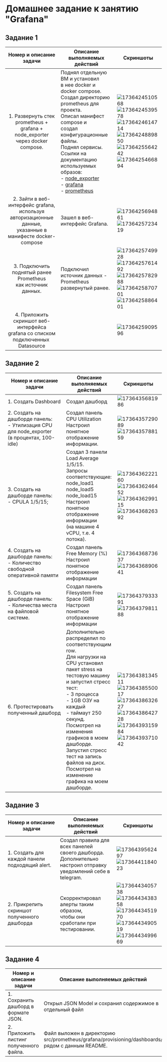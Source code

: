 # Домашнее задание к занятию "Grafana"

## Задание 1

|                                                                      Номер и описание задачи                                                                      | Описание выполняемых действий                                                                                                                                                                                                                                                                                                                                                                                                                                                                                                                                                                        | Скриншоты                                                                                                                                                                                                                                                                                                 |
| :-----------------------------------------------------------------------------------------------------------------------------------------------------------------------------------: | ------------------------------------------------------------------------------------------------------------------------------------------------------------------------------------------------------------------------------------------------------------------------------------------------------------------------------------------------------------------------------------------------------------------------------------------------------------------------------------------------------------------------------------------------------------------------------------------------------------------------------- | ------------------------------------------------------------------------------------------------------------------------------------------------------------------------------------------------------------------------------------------------------------------------------------------------------------------ |
|                                    1. Развернуть стек prometheus +<br />grafana +<br />node_exporter<br />через docker compose.                                    | Поднял отдельную ВМ и установил<br />в нее docker и docker compose.<br />Создал директорию prometheus для <br />проекта.<br />Описал манифест compose и <br />создал конфигурационные файлы.<br />Поднял сервисы.<br />Ссылки на документацию используемых<br />образов:<br />- [node_exporter](https://hub.docker.com/r/prom/node-exporter) <br />- [grafana](https://hub.docker.com/r/grafana/grafana) <br />- [prometheus](https://hub.docker.com/r/ubuntu/prometheus) | ![1736424510568](image/README/1736424510568.png)<br />![1736424539578](image/README/1736424539578.png)<br />![1736424614714](image/README/1736424614714.png)<br />![1736424889850](image/README/1736424889850.png)<br />![1736425564242](image/README/1736425564242.png)<br />![1736425466894](image/README/1736425466894.png) |
| 2. Зайти в веб-интерфейс grafana,<br />используя авторизационные данные,<br />указанные в манифесте docker-compose | Зашел в веб-интерфейс Grafana.                                                                                                                                                                                                                                                                                                                                                                                                                                                                                                                                                                                | ![1736425694861](image/README/1736425694861.png)<br />![1736425723419](image/README/1736425723419.png)                                                                                                                                                                                                                 |
|                                       3. Подключить поднятый ранее Prometheus<br />как источник данных.                                       | Подключил источник данных - Prometheus<br />развернутый ранее.                                                                                                                                                                                                                                                                                                                                                                                                                                                                                                                           | ![1736425749928](image/README/1736425749928.png)<br />![1736425761492](image/README/1736425761492.png)<br />![1736425782988](image/README/1736425782988.png)<br />![1736425870701](image/README/1736425870701.png)<br />![1736425886401](image/README/1736425886401.png)                                                     |
|                    4. Приложить скриншот веб-интерфейса<br />grafana со списком подключенных <br />Datasource                    |                                                                                                                                                                                                                                                                                                                                                                                                                                                                                                                                                                                                                                 | ![1736425909596](image/README/1736425909596.png)                                                                                                                                                                                                                                                                     |

## Задание 2

| Номер и описание задачи                                                                                                       | Описание выполняемых действий                                                                                                                                                                                                                                                                                                                                                                                                                                                                                                                                                                                                     | Скриншоты                                                                                                                                                                                                                                                                                                 |
| ------------------------------------------------------------------------------------------------------------------------------------------------- | ------------------------------------------------------------------------------------------------------------------------------------------------------------------------------------------------------------------------------------------------------------------------------------------------------------------------------------------------------------------------------------------------------------------------------------------------------------------------------------------------------------------------------------------------------------------------------------------------------------------------------------------------------------ | ------------------------------------------------------------------------------------------------------------------------------------------------------------------------------------------------------------------------------------------------------------------------------------------------------------------ |
| 1. Создать Dashboard                                                                                                                       | Создал дашборд                                                                                                                                                                                                                                                                                                                                                                                                                                                                                                                                                                                                                                  | ![1736435681986](image/README/1736435681986.png)                                                                                                                                                                                                                                                                     |
| 2. Создать на дашборде панель:<br />- Утилизация CPU для node_exporter<br />(в процентах, 100-idle) | Создал панель CPU Utilization<br />Настроил понятное отображение<br />информации.                                                                                                                                                                                                                                                                                                                                                                                                                                                                                                                           | ![1736435729089](image/README/1736435729089.png)<br />![1736435788159](image/README/1736435788159.png)                                                                                                                                                                                                                 |
| 3. Создать на дашборде панель:<br />- CPULA 1/5/15;                                                                        | Создал 3 панели Load Average 1/5/15.<br />Запросы соответствующие:<br />node_load1<br />node_load5<br />node_load15<br />Настроил понятное отображение информации<br />(на машине 4 vCPU, т.е. 4 потока).                                                                                                                                                                                                                                                                                                                                                             | ![1736436222160](image/README/1736436222160.png)<br />![1736436246452](image/README/1736436246452.png)<br />![1736436299115](image/README/1736436299115.png)<br />![1736436826392](image/README/1736436826392.png)                                                                                                         |
| 4. Создать на дашборде панель:<br />- Количество свободной оперативной памяти          | Создал панель Free Memory (%)<br />Настроил понятное отображение информации                                                                                                                                                                                                                                                                                                                                                                                                                                                                                                                                 | ![1736436873637](image/README/1736436873637.png)<br />![1736436890641](image/README/1736436890641.png)                                                                                                                                                                                                                 |
| 5. Создать на дашборде панель:<br />- Количества места на файловой системе.                | Создал панель Filesystem Free Space (GiB)<br />Настроил понятное отображение информации                                                                                                                                                                                                                                                                                                                                                                                                                                                                                                                     | ![1736437933391](image/README/1736437933391.png)<br />![1736437981188](image/README/1736437981188.png)                                                                                                                                                                                                                 |
| 6. Протестировать полученный дашборд                                                                              | Дополнительно распределил по соответствующим<br />row.<br />Для нагрузки на CPU установил пакет stress на<br />тестовую машину и запустил стресс тест:<br />- 3 процесса<br />- 1GB ОЗУ на каждый<br />- таймаут 250 секунд.<br />Посмотрел на изменения графиков в моем дашборде.<br />Запустил стресс тест на запись файлов на диск.<br />Посмотрел на изменение графика на моем дашборде. | ![1736438134511](image/README/1736438134511.png)<br />![1736438550017](image/README/1736438550017.png)<br />![1736438632627](image/README/1736438632627.png)<br />![1736438642728](image/README/1736438642728.png)<br />![1736439315984](image/README/1736439315984.png)<br />![1736439371042](image/README/1736439371042.png) |

## Задание 3

| Номер и описание задачи                                         | Описание выполняемых действий                                                                                                                                                             | Скриншоты                                                                                                                                                                                                                                             |
| ----------------------------------------------------------------------------------- | -------------------------------------------------------------------------------------------------------------------------------------------------------------------------------------------------------------------- | -------------------------------------------------------------------------------------------------------------------------------------------------------------------------------------------------------------------------------------------------------------- |
| 1. Создать для каждой панели<br />подходящий alert. | Создал правила для всех панелей<br />своего дашборда.<br />Дополнительно настроил отправку <br />уведомлений себе в telegram. | ![1736439562497](image/README/1736439562497.png)<br />![1736441184023](image/README/1736441184023.png)                                                                                                                                                             |
| 2. Прикрепить скриншот полученного дашборда    | Скорректировал алерты таким образом,<br />чтобы они сработали при тестировании.                                                                      | ![1736443405738](image/README/1736443405738.png)<br />![1736443438358](image/README/1736443438358.png)<br />![1736443451970](image/README/1736443451970.png)<br />![1736443490519](image/README/1736443490519.png)<br />![1736443499669](image/README/1736443499669.png) |

## Задание 4

| Номер и описание задачи                                  | Описание выполняемых действий                                                                                | Скриншоты                             |
| ---------------------------------------------------------------------------- | --------------------------------------------------------------------------------------------------------------------------------------- | ---------------------------------------------- |
| 1. Сохранить дашборд в формате<br />JSON.            | Открыл JSON Model и сохранил содержимое в отдельный файл                                         | ![1736443747662](image/README/1736443747662.png) |
| 2. Приложить листинг полученного<br />файла. | Файл выложен в директорию src/prometheus/grafana/provisioning/dashboards/<br />рядом с данным README. |                                                |
